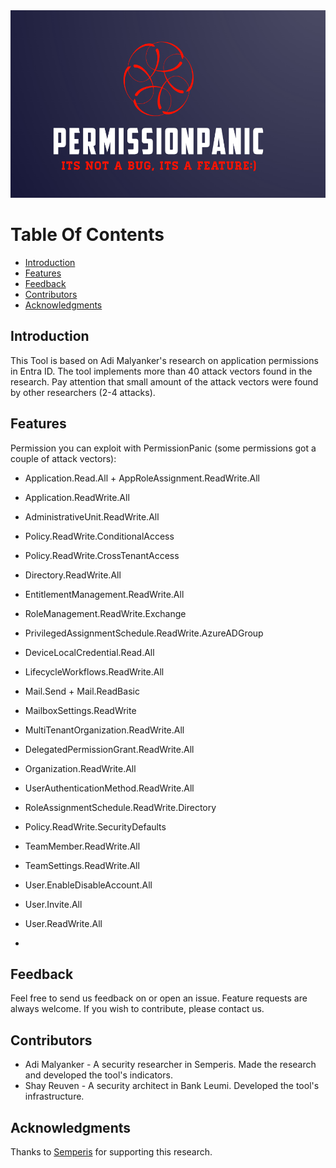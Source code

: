 
<img src="1.png" width="800" height="300">
<!-- START doctoc generated TOC please keep comment here to allow auto update -->
<!-- DON'T EDIT THIS SECTION, INSTEAD RE-RUN doctoc TO UPDATE -->

# Table Of Contents

- [Introduction](#introduction)
- [Features](#features)
- [Feedback](#feedback)
- [Contributors](#contributors)
- [Acknowledgments](#acknowledgments)

<!-- END doctoc generated TOC please keep comment here to allow auto update -->

## Introduction


This Tool is based on Adi Malyanker's research on application permissions in Entra ID. The tool implements more than 40 attack vectors found in the research. Pay attention that small amount of the attack vectors were found by other researchers (2-4 attacks). 

## Features

Permission you can exploit with PermissionPanic (some permissions got a couple of attack vectors):

* Application.Read.All + AppRoleAssignment.ReadWrite.All 
  
* Application.ReadWrite.All 

* AdministrativeUnit.ReadWrite.All 

* Policy.ReadWrite.ConditionalAccess

* Policy.ReadWrite.CrossTenantAccess

* Directory.ReadWrite.All

* EntitlementManagement.ReadWrite.All

* RoleManagement.ReadWrite.Exchange

* PrivilegedAssignmentSchedule.ReadWrite.AzureADGroup

* DeviceLocalCredential.Read.All

* LifecycleWorkflows.ReadWrite.All

* Mail.Send + Mail.ReadBasic

* MailboxSettings.ReadWrite

* MultiTenantOrganization.ReadWrite.All

* DelegatedPermissionGrant.ReadWrite.All

* Organization.ReadWrite.All

* UserAuthenticationMethod.ReadWrite.All

* RoleAssignmentSchedule.ReadWrite.Directory

* Policy.ReadWrite.SecurityDefaults

* TeamMember.ReadWrite.All

* TeamSettings.ReadWrite.All

* User.EnableDisableAccount.All

* User.Invite.All

* User.ReadWrite.All
* 

## Feedback

Feel free to send us feedback on <some contact way> or open an issue. Feature requests are always welcome. If you wish to contribute, please contact us.

## Contributors

* Adi Malyanker - A security researcher in Semperis. Made the research and developed the tool's indicators.
* Shay Reuven - A security architect in Bank Leumi. Developed the tool's infrastructure.

## Acknowledgments

Thanks to [Semperis](https://www.semperis.com/) for supporting this research.
